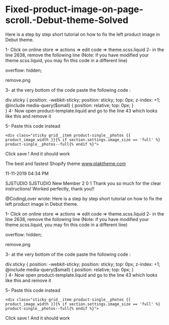 # Fixed-product-image-on-page-scroll.-Debut-theme-Solved


Here is a step by step short tutorial on how to fix the left product image in Debut theme.


1- Click on online store => actions => edit code => theme.scss.liquid
2- in the line 2638, remove the following line  (Note: if you have modified your theme.scss.liquid, you may fin this code in a different line)

overflow: hidden;
 

 

remove.png

 

 

 

 

 

 

 

3- at the very bottom of the code paste the following code :

div.sticky {
    position: -webkit-sticky;
    position: sticky;
    top: 0px;
    z-index: +1; 
@include media-query($small) {
 position: relative;
      top: 0px;
  }  
}
4- Now open product-template.liquid and go to the line 43 which looks like this and remove it

<div class="grid__item product-single__photos {{ product_image_width }}{% if section.settings.image_size == 'full' %} product-single__photos--full{% endif %}">
5- Paste this code instead 


    <div class="sticky grid__item product-single__photos {{ product_image_width }}{% if section.settings.image_size == 'full' %} product-single__photos--full{% endif %}">
Click save ! And it should work

 

The best and fastest Shopify theme www.plaktheme.com
 
 
 
‎11-11-2019 04:34 PM
 
SJSTUDIO
SJSTUDIO
New Member
2 0 1
Thank you so much for the clear instructions! Worked perfectly, thank you!!

 

 

@CodingLover wrote:
Here is a step by step short tutorial on how to fix the left product image in Debut theme.


1- Click on online store => actions => edit code => theme.scss.liquid
2- in the line 2638, remove the following line  (Note: if you have modified your theme.scss.liquid, you may fin this code in a different line)

overflow: hidden;
 

 

remove.png

 

 

 

 

 

 

 

3- at the very bottom of the code paste the following code :

div.sticky {
    position: -webkit-sticky;
    position: sticky;
    top: 0px;
    z-index: +1; 
@include media-query($small) {
 position: relative;
      top: 0px;
  }  
}
4- Now open product-template.liquid and go to the line 43 which looks like this and remove it

<div class="grid__item product-single__photos {{ product_image_width }}{% if section.settings.image_size == 'full' %} product-single__photos--full{% endif %}">
5- Paste this code instead 


    <div class="sticky grid__item product-single__photos {{ product_image_width }}{% if section.settings.image_size == 'full' %} product-single__photos--full{% endif %}">
Click save ! And it should work
